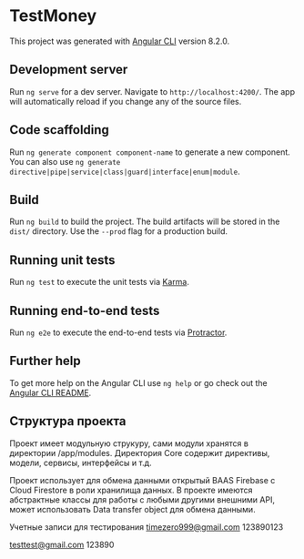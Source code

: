 # TestMoney

This project was generated with [Angular CLI](https://github.com/angular/angular-cli) version 8.2.0.

## Development server

Run `ng serve` for a dev server. Navigate to `http://localhost:4200/`. The app will automatically reload if you change any of the source files.

## Code scaffolding

Run `ng generate component component-name` to generate a new component. You can also use `ng generate directive|pipe|service|class|guard|interface|enum|module`.

## Build

Run `ng build` to build the project. The build artifacts will be stored in the `dist/` directory. Use the `--prod` flag for a production build.

## Running unit tests

Run `ng test` to execute the unit tests via [Karma](https://karma-runner.github.io).

## Running end-to-end tests

Run `ng e2e` to execute the end-to-end tests via [Protractor](http://www.protractortest.org/).

## Further help

To get more help on the Angular CLI use `ng help` or go check out the [Angular CLI README](https://github.com/angular/angular-cli/blob/master/README.md).

## Структура проекта

Проект имеет модульную струкуру, сами модули хранятся в директории /app/modules. Директория Core содержит директивы, модели, сервисы, интерфейсы и т.д.

Проект использует для обмена данными открытый BAAS Firebase с Cloud Firestore в роли хранилища данных.
В проекте имеются абстрактные классы для работы с любыми другими внешними API, может использовать Data transfer object для обмена данными.

Учетные записи для тестирования
timezero999@gmail.com
123890123

testtest@gmail.com
123890

